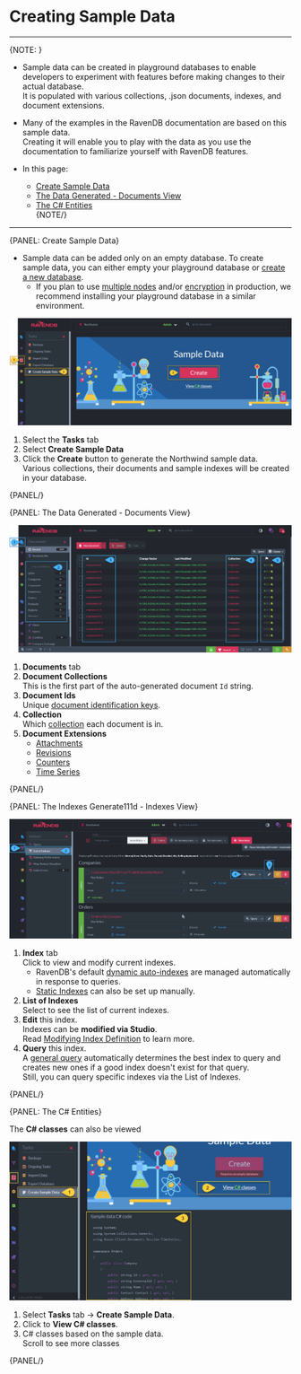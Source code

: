 ﻿# Creating Sample Data
---

{NOTE: }

* Sample data can be created in playground databases to enable developers to experiment with features before making changes to their actual database.  
  It is populated with various collections, .json documents, indexes, and document extensions.  

* Many of the examples in the RavenDB documentation are based on this sample data.  
  Creating it will enable you to play with the data as you use the documentation to familiarize yourself with RavenDB features.  

* In this page:  
  * [Create Sample Data](../../../studio/database/tasks/create-sample-data#create-sample-data)  
  * [The Data Generated - Documents View](../../../studio/database/tasks/create-sample-data#the-data-generated---documents-view)  
  * [The C# Entities](../../../studio/database/tasks/create-sample-data#the-c#-entities)  
{NOTE/}

---

{PANEL: Create Sample Data}

* Sample data can be added only on an empty database.  To create sample data, you can either empty your playground database or [create a new database](../../../studio/database/create-new-database/general-flow).  
    * If you plan to use [multiple nodes](../../../studio/server/databases/create-new-database/general-flow#3.-configure-replication) 
      and/or [encryption](../../../studio/server/databases/create-new-database/encrypted) in production, 
      we recommend installing your playground database in a similar environment.  




 ![Figure 1. Create Sample Data](images/Create-Sample-Data.png "Create Sample Data")

 1. Select the **Tasks** tab  
 2. Select **Create Sample Data**  
 3. Click the **Create** button to generate the Northwind sample data.  
    Various collections, their documents and sample indexes will be created in your database.  

{PANEL/}

{PANEL: The Data Generated - Documents View}

![Figure 2. Documents View](images/Northwind-Documents-View.png "Documents View")

1. **Documents** tab  
2. **Document Collections**  
   This is the first part of the auto-generated document `Id` string.  
3. **Document Ids**  
   Unique [document identification keys](../../../client-api/document-identifiers/working-with-document-identifiers).
4. **Collection**  
   Which [collection](../../../studio/database/documents/documents-and-collections) each document is in.  
5. **Document Extensions**  
    * [Attachments](../../../document-extensions/attachments/what-are-attachments)
    * [Revisions](../../../server/extensions/revisions)
    * [Counters](../../../document-extensions/counters/overview)  
    * [Time Series](../../../document-extensions/timeseries/overview)  

{PANEL/}

{PANEL: The Indexes Generate111d - Indexes View} 
    
![Figure 3. Indexes View](images/Northwind-Indexes-View.png "Indexes View")

1. **Index** tab  
   Click to view and modify current indexes.  
   * RavenDB's default [dynamic auto-indexes](../../../studio/database/indexes/indexes-overview#index-types) are managed 
     automatically in response to queries.  
   * [Static Indexes](../../../indexes/creating-and-deploying) can also be set up manually.  
2. **List of Indexes**  
   Select to see the list of current indexes.  
3. **Edit** this index.  
   Indexes can be **modified via Studio**.  
   Read [Modifying Index Definition](../../../studio/database/indexes/indexes-overview#modifying-index-definition) to learn more.  
4. **Query** this index.  
   A [general query](../../../studio/database/queries/query-view) automatically determines the best index to query and creates 
   new ones if a good index doesn't exist for that query.  
   Still, you can query specific indexes via the List of Indexes.  
   


{PANEL/}

{PANEL: The C# Entities}

The **C# classes** can also be viewed  


 ![Figure 4. The C# classes](images/View-CS-Classes.png "C# Classes")

  1. Select **Tasks** tab -> **Create Sample Data**.  
  2. Click to **View C# classes**.  
  3. C# classes based on the sample data.  
    Scroll to see more classes  

{PANEL/}
